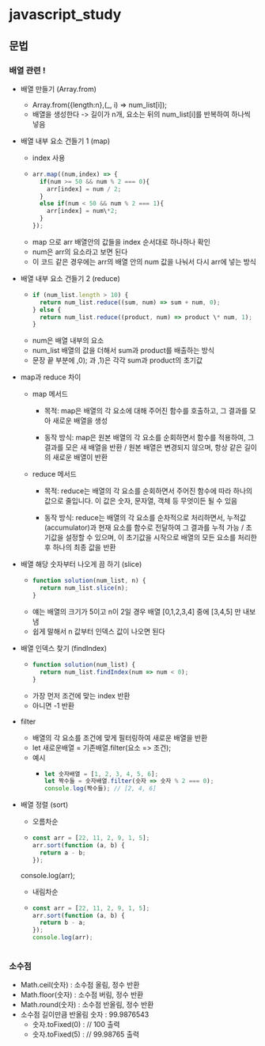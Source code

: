 # javascript_study

## 문법

### 배열 관련 !

- 배열 만들기 (Array.from)

  - Array.from({length:n},(\_, i) => num_list[i]);
  - 배열을 생성한다 -> 길이가 n개, 요소는 뒤의 num_list[i]를 반복하여 하나씩 넣음

- 배열 내부 요소 건들기 1 (map)

  - index 사용
  - ```javascript
    arr.map((num,index) => {
      if(num >= 50 && num % 2 === 0){
        arr[index] = num / 2;
      }
      else if(num < 50 && num % 2 === 1){
        arr[index] = num\*2;
      }
    });
    ```
  - map 으로 arr 배열안의 값들을 index 순서대로 하나하나 확인
  - num은 arr의 요소라고 보면 된다
  - 이 코드 같은 경우에는 arr의 배열 안의 num 값을 나눠서 다시 arr에 넣는 방식

- 배열 내부 요소 건들기 2 (reduce)
  - ```javascript
    if (num_list.length > 10) {
      return num_list.reduce((sum, num) => sum + num, 0);
    } else {
      return num_list.reduce((product, num) => product \* num, 1);
    }
    ```
  - num은 배열 내부의 요소
  - num_list 배열의 값을 더해서 sum과 product를 배출하는 방식
  - 문장 끝 부분에 ,0); 과 ,1)은 각각 sum과 product의 초기값
    
- map과 reduce 차이

  - map 메서드

    - 목적: map은 배열의 각 요소에 대해 주어진 함수를 호출하고, 그 결과를 모아 새로운 배열을 생성

    - 동작 방식: map은 원본 배열의 각 요소를 순회하면서 함수를 적용하여, 그 결과를 모은 새 배열을 반환 / 원본 배열은 변경되지 않으며, 항상 같은 길이의 새로운 배열이 반환

  - reduce 메서드

    - 목적: reduce는 배열의 각 요소를 순회하면서 주어진 함수에 따라 하나의 값으로 줄입니다. 이 값은 숫자, 문자열, 객체 등 무엇이든 될 수 있음

    - 동작 방식: reduce는 배열의 각 요소를 순차적으로 처리하면서, 누적값(accumulator)과 현재 요소를 함수로 전달하여 그 결과를 누적 가능 / 초기값을 설정할 수 있으며, 이 초기값을 시작으로 배열의 모든 요소를 처리한 후 하나의 최종 값을 반환

- 배열 해당 숫자부터 나오게 끔 하기 (slice)

  -  ```javascript
     function solution(num_list, n) {
       return num_list.slice(n);
     }
     ```
  - 얘는 배열의 크기가 5이고 n이 2일 경우 배열 [0,1,2,3,4] 중에 [3,4,5] 만 내보냄
  - 쉽게 말해서 n 값부터 인덱스 값이 나오면 된다

- 배열 인덱스 찾기 (findIndex)
  - ```javascript
    function solution(num_list) {
      return num_list.findIndex(num => num < 0);
    }
    ```
  - 가장 먼저 조건에 맞는 index 반환
  - 아니면 -1 반환

- filter
  - 배열의 각 요소를 조건에 맞게 필터링하여 새로운 배열을 반환
  - let 새로운배열 = 기존배열.filter(요소 => 조건);
  - 예시
    - ```javascript
      let 숫자배열 = [1, 2, 3, 4, 5, 6];
      let 짝수들 = 숫자배열.filter(숫자 => 숫자 % 2 === 0);
      console.log(짝수들); // [2, 4, 6]
      ```
- 배열 정렬 (sort)
  - 오름차순
  -  ```javascript
     const arr = [22, 11, 2, 9, 1, 5];
     arr.sort(function (a, b) {
       return a - b;
     });
     ```
    console.log(arr);
  - 내림차순
  -  ```javascript
     const arr = [22, 11, 2, 9, 1, 5];
     arr.sort(function (a, b) {
       return b - a;
     });
     console.log(arr);
    ```
### 소수점

- Math.ceil(숫자) : 소수점 올림, 정수 반환
- Math.floor(숫자) : 소수점 버림, 정수 반환
- Math.round(숫자) : 소수점 반올림, 정수 반환
- 소수점 길이만큼 반올림 숫자 : 99.9876543
  - 숫자.toFixed(0) : // 100 출력
  - 숫자.toFixed(5) : // 99.98765 출력
